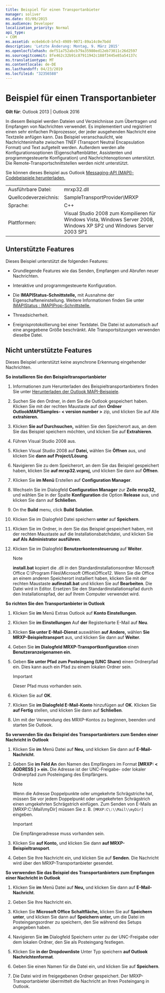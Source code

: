 ```yaml
---
title: Beispiel für einen Transportanbieter
manager: soliver
ms.date: 03/09/2015
ms.audience: Developer
localization_priority: Normal
api_type:
- COM
ms.assetid: ec6eb6c0-bfe3-4989-9071-89a14c0e7bdd
description: 'Letzte Änderung: Montag, 9. März 2015'
ms.openlocfilehash: def51a752abcb79a35980ed12eb73011c26d2597
ms.sourcegitcommit: 8fe462c32b91c87911942c188f3445e85a54137c
ms.translationtype: MT
ms.contentlocale: de-DE
ms.lasthandoff: 04/23/2019
ms.locfileid: "32356588"
---
```

# <a name="transport-provider-sample"></a>Beispiel für einen Transportanbieter

  
  
**Gilt für**: Outlook 2013 | Outlook 2016 
  
In diesem Beispiel werden Dateien und Verzeichnisse zum Übertragen und Empfangen von Nachrichten verwendet. Es implementiert und registriert einen sehr einfachen Präprozessor, der jeder ausgehenden Nachricht eine Textzeile anfügen kann. Das Beispiel veranschaulicht, wie Nachrichteninhalte zwischen TNEF (Transport Neutral Encapsulation Format) und Text aufgeteilt werden. Außerdem werden alle Konfigurationsoptionen (Eigenschaftenblätter, Assistenten und programmgesteuerte Konfiguration) und Nachrichtenoptionen unterstützt. Die Remote-Transportschnittstellen werden nicht unterstützt. 
  
Sie können dieses Beispiel aus Outlook [Messaging-API (MAPI)-Codebeispiele herunterladen.](https://go.microsoft.com/fwlink/?LinkId=129740)
  
|||
|:-----|:-----|
|Ausführbare Datei:  <br/> |mrxp32.dll  <br/> |
|Quellcodeverzeichnis:  <br/> |SampleTransportProvider\MRXP  <br/> |
|Sprache:  <br/> |C++  <br/> |
|Plattformen:  <br/> |Visual Studio 2008 zum Kompilieren für Windows Vista, Windows Server 2008, Windows XP SP2 und Windows Server 2003 SP1  <br/> |
   
## <a name="supported-features"></a>Unterstützte Features

Dieses Beispiel unterstützt die folgenden Features:
  
- Grundlegende Features wie das Senden, Empfangen und Abrufen neuer Nachrichten.
    
- Interaktive und programmgesteuerte Konfiguration.
    
- Die **IMAPIStatus-Schnittstelle,** mit Ausnahme der Eigenschafteneinstellung. Weitere Informationen finden Sie unter [IMAPIStatus : IMAPIProp-Schnittstelle.](imapistatusimapiprop.md) 
    
- Threadsicherheit.
    
- Ereignisprotokollierung bei einer Textdatei. Die Datei ist automatisch auf eine angegebene Größe beschränkt. Alle Transportsitzungen verwenden dieselbe Datei.
    
## <a name="unsupported-features"></a>Nicht unterstützte Features

Dieses Beispiel unterstützt keine asynchrone Erkennung eingehender Nachrichten.
  
 **So installieren Sie den Beispieltransportanbieter**
  
1. Informationen zum Herunterladen des Beispieltransportanbieters finden Sie unter [Herunterladen der Outlook MAPI-Beispiele](downloading-the-outlook-mapi-samples.md).
    
2. Suchen Sie den Ordner, in dem Sie die Outlook gespeichert haben. Klicken Sie mit der rechten Maustaste auf den **Ordner OutlookMAPISamples- \< version number \>** zip, und klicken Sie auf Alle **extrahieren.**
    
3. Klicken **Sie auf Durchsuchen,** wählen Sie den Speicherort aus, an dem Sie das Beispiel speichern möchten, und klicken Sie auf **Extrahieren**.
    
4. Führen Visual Studio 2008 aus.
    
5. Klicken Visual Studio 2008 auf **Datei,** wählen Sie **Öffnen** aus, und klicken Sie **dann auf Project/Lösung**.
    
6. Navigieren Sie zu dem Speicherort, an dem Sie das Beispiel gespeichert haben, klicken Sie **auf mrxp32.vcproj,** und klicken Sie dann auf **Öffnen**.
    
7. Klicken Sie **im Menü** Erstellen auf **Configuration Manager**.
    
8. Wechseln Sie im Dialogfeld **Configuration Manager** zur **Zeile mrxp32,** und wählen Sie in der Spalte **Konfiguration** die Option **Release** aus, und klicken Sie dann auf **Schließen**.
    
9. On the **Build** menu, click **Build Solution**.
    
10. Klicken Sie im Dialogfeld Datei speichern **unter** auf **Speichern**.
    
11. Klicken Sie im Ordner, in dem Sie das Beispiel gespeichert haben, mit der rechten Maustaste auf die Installationsbatchdatei, und klicken Sie **auf Als Administrator ausführen**.
    
12. Klicken Sie im Dialogfeld **Benutzerkontensteuerung** auf **Weiter**.
    
    > [!NOTE]
    > **install.bat** kopiert die .dll in den Standardinstallationsordner Microsoft Office C:\Program Files\Microsoft Office\Office12\. Wenn Sie die Office an einem anderen Speicherort installiert haben, klicken Sie mit der rechten Maustaste **aufinstall.bat** und klicken Sie auf **Bearbeiten**. Die Datei wird in Editor. Ersetzen Sie den Standardinstallationspfad durch den Installationspfad, der auf Ihrem Computer verwendet wird. 
  
 **So richten Sie den Transportanbieter in Outlook**
  
1. Klicken Sie **im** Menü Extras Outlook auf **Konto Einstellungen**.
    
2. Klicken Sie **im Einstellungen** Auf **der** Registerkarte E-Mail auf **Neu**.
    
3. Klicken **Sie unter E-Mail-Dienst** auswählen **auf Andere,** wählen **Sie MRXP-Beispieltransport** aus, und klicken Sie dann auf **Weiter**.
    
4. Geben Sie **im Dialogfeld MRXP-Transportkonfiguration** einen **Benutzeranzeigenamen ein.**
    
5. Geben **Sie unter Pfad zum Posteingang (UNC Share)** einen Ordnerpfad ein. Dies kann auch ein Pfad zu einem lokalen Ordner sein. 
    
    > [!IMPORTANT]
    > Dieser Pfad muss vorhanden sein. 
  
6. Klicken Sie auf **OK**.
    
7. Klicken Sie **im Dialogfeld E-Mail-Konto** hinzufügen auf **OK**. Klicken Sie **auf Fertig** stellen, und klicken Sie dann auf **Schließen**.
    
8. Um mit der Verwendung des MRXP-Kontos zu beginnen, beenden und starten Sie Outlook.
    
 **So verwenden Sie das Beispiel des Transportanbieters zum Senden einer Nachricht in Outlook**
  
1. Klicken Sie **im** Menü Datei auf **Neu,** und klicken Sie dann auf **E-Mail-Nachricht**.
    
2. Geben Sie **im Feld An** den Namen des Empfängers im Format **[MRXP: \< ADDRESS ] \> ein.** Die Adresse ist der UNC-Freigabe- oder lokaler Ordnerpfad zum Posteingang des Empfängers.
    
    > [!NOTE]
    > Wenn die Adresse Doppelpunkte oder umgekehrte Schrägstriche hat, müssen Sie vor jedem Doppelpunkt oder umgekehrten Schrägstrich einen umgekehrten Schrägstrich einfügen. Zum Senden von E-Mails an [MRXP:C:\Mail\myDir] müssen Sie z. B.  `[MRXP:C\:\\Mail\\myDir]` eingeben. 
  
    > [!IMPORTANT]
    > Die Empfängeradresse muss vorhanden sein. 
  
3. Klicken Sie **auf Konto,** und klicken Sie dann **auf MRXP-Beispieltransport**.
    
4. Geben Sie Ihre Nachricht ein, und klicken Sie auf **Senden**. Die Nachricht wird über den MRXP-Transportanbieter gesendet.
    
 **So verwenden Sie das Beispiel des Transportanbieters zum Empfangen einer Nachricht in Outlook**
  
1. Klicken Sie **im** Menü Datei auf **Neu,** und klicken Sie dann auf **E-Mail-Nachricht**.
    
2. Geben Sie Ihre Nachricht ein.
    
3. Klicken Sie **Microsoft Office Schaltfläche,** klicken Sie auf **Speichern unter**, und klicken Sie dann auf **Speichern unter,** um die Datei im Posteingangsordner zu speichern, den Sie während des Setups angegeben haben. 
    
4. Navigieren Sie **im** Dialogfeld Speichern unter zu der UNC-Freigabe oder dem lokalen Ordner, den Sie als Posteingang festlegen. 
    
5. Klicken Sie **in der Dropdownliste** Unter Typ speichern **auf Outlook Nachrichtenformat**.
    
6. Geben Sie einen Namen für die Datei ein, und klicken Sie auf **Speichern**.
    
7. Die Datei wird im freigegebenen Ordner gespeichert. Der MRXP-Transportanbieter übermittelt die Nachricht an Ihren Posteingang in Outlook.
    

